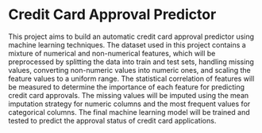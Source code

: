 # Credit Card Approval Predictor

This project aims to build an automatic credit card approval predictor using machine learning techniques. The dataset used in this project contains a mixture of numerical and non-numerical features, which will be preprocessed by splitting the data into train and test sets, handling missing values, converting non-numeric values into numeric ones, and scaling the feature values to a uniform range. The statistical correlation of features will be measured to determine the importance of each feature for predicting credit card approvals. The missing values will be imputed using the mean imputation strategy for numeric columns and the most frequent values for categorical columns. The final machine learning model will be trained and tested to predict the approval status of credit card applications.
